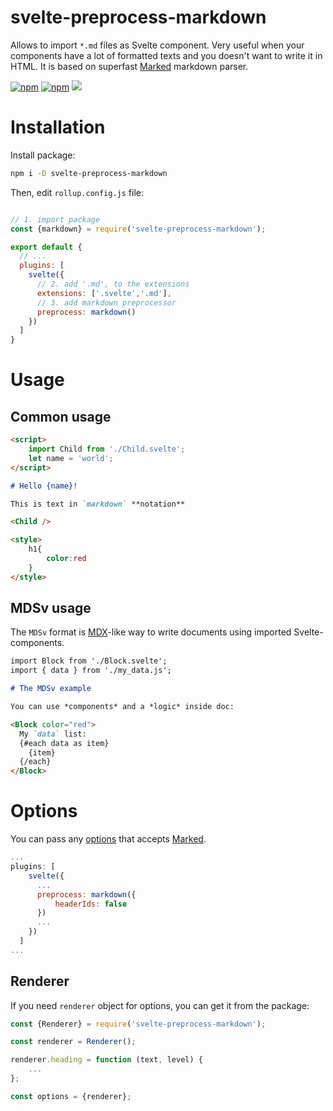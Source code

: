 # svelte-preprocess-markdown
Allows to import `*.md` files as Svelte component. Very useful when your components have a lot of formatted texts and you doesn't want to write it in HTML. It is based on superfast [Marked](https://www.npmjs.com/package/marked) markdown parser.

[![npm](https://img.shields.io/npm/v/svelte-preprocess-markdown)](https://www.npmjs.com/package/svelte-preprocess-markdown)   [![npm](https://img.shields.io/npm/dt/svelte-preprocess-markdown)](https://www.npmjs.com/package/svelte-preprocess-markdown)    [![](https://github.com/AlexxNB/svelte-preprocess-markdown/workflows/Publish%20on%20NPM/badge.svg)](https://github.com/AlexxNB/svelte-preprocess-markdown/actions?workflow=Publish+on+NPM)

# Installation

Install package:

```bash
npm i -D svelte-preprocess-markdown
```

Then, edit `rollup.config.js` file:

```js

// 1. import package
const {markdown} = require('svelte-preprocess-markdown');

export default {
  // ...
  plugins: [
    svelte({
      // 2. add '.md', to the extensions  
      extensions: ['.svelte','.md'],
      // 3. add markdown preprocessor
      preprocess: markdown()
    })
  ]
}
```

# Usage

## Common usage

```markdown
<script>
    import Child from './Child.svelte';
    let name = 'world';
</script>

# Hello {name}!

This is text in `markdown` **notation**

<Child />

<style>
    h1{
        color:red
    }
</style>
```
## MDSv usage

The `MDSv` format is [MDX](https://mdxjs.com/)-like way to write documents using imported Svelte-components.

```markdown
import Block from './Block.svelte';
import { data } from './my_data.js';

# The MDSv example

You can use *components* and a *logic* inside doc:

<Block color="red">
  My `data` list:
  {#each data as item}
    {item}
  {/each}
</Block>
```


# Options

You can pass any [options](https://marked.js.org/#/USING_ADVANCED.md#options) that accepts [Marked](https://www.npmjs.com/package/marked).

```js
...
plugins: [
    svelte({
      ...
      preprocess: markdown({
          headerIds: false
      })
      ...
    })
  ]
...
```

## Renderer
If you need `renderer` object for options, you can get it from the package:

```js
const {Renderer} = require('svelte-preprocess-markdown');

const renderer = Renderer();

renderer.heading = function (text, level) {
    ...
};

const options = {renderer};
```
